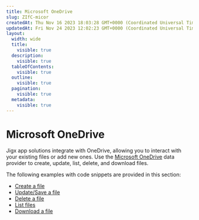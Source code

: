 ```yaml
---
title: Microsoft OneDrive
slug: ZIfC-micor
createdAt: Thu Nov 16 2023 18:03:28 GMT+0000 (Coordinated Universal Time)
updatedAt: Fri Nov 24 2023 12:02:23 GMT+0000 (Coordinated Universal Time)
layout:
  width: wide
  title:
    visible: true
  description:
    visible: true
  tableOfContents:
    visible: true
  outline:
    visible: true
  pagination:
    visible: true
  metadata:
    visible: true
---
```


# Microsoft OneDrive

Jigx app solutions integrate with OneDrive, allowing you to interact with your existing files or add new ones. Use the [Microsoft OneDrive](https://docs.jigx.com/building-apps-with-jigx/data/data-providers/microsoft-onedrive) data provider to create, update, list, delete, and download files.

The following examples with code snippets are provided in this section:

* [Create a file](<Create a file.md>)
* [Update/Save a file](<Update_Save a file.md>)
* [Delete a file](<Delete a file.md>)
* [List files](<List files.md>)
* [Download a file](<Download a file.md>)
